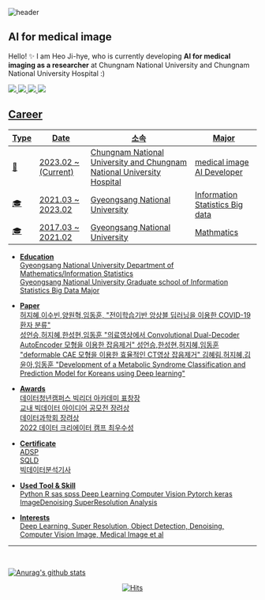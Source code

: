 
![header](https://capsule-render.vercel.app/api?type=Waving&color=auto&height=300&section=header&text=JIHYE%20HEO&fontSize=90&animation=blinking)<br>
## AI for medical image
Hello! ✨ I am Heo Ji-hye, who is currently developing **AI for medical imaging as a researcher** at Chungnam National University and Chungnam National University Hospital :)



<a href="https://blog.naver.com/soodagnu/"><img src="https://img.shields.io/badge/Blog-44A833?style=flat&logo=aerlingus&logoColor=white"/>
<a href="https://github.com/jihyeheo](https://github.com/jihyeheo"><img src="https://img.shields.io/badge/Github-181717?style=flat&logo=github&logoColor=white"/>
<a href="https://dacon.io/myprofile/409575/home"><img src="https://img.shields.io/badge/Dacon-A100FF?style=flat&logo=d&logoColor=white"/>
<a href="https://candy-mallow-f72.notion.site/JiHyeHeo_CV-04dc1a6e12b64503bf4a023f93085469"><img src="https://img.shields.io/badge/Portfolio-FA6423?style=flat&logo=protocolsdotio&logoColor=white"/>


## Career

|Type|Date|소속|Major|
|---|---|---|---|
|🥼|2023.02 ~ (Current) |Chungnam National University and Chungnam National University Hospital|medical image AI Developer|
|🎓|2021.03 ~ 2023.02|Gyeongsang National University|Information Statistics Big data|
|🎓|2017.03 ~ 2021.02|Gyeongsang National University|Mathmatics|
- **Education** <br>
Gyeongsang National University Department of Mathematics/Information Statistics<br>
Gyeongsang National University Graduate school of Information Statistics Big Data Major

- **Paper** <br>
허지혜,이수빈,양원혁,임동훈, "전이학습기반 앙상블 딥러닝을 이용한 COVID-19 환자 분류" <br>
성언승,허지혜,한성현,임동훈 "의료영상에서 Convolutional Dual-Decoder AutoEncoder 모형을 이용한 잡음제거"
성언승,한성현,허지혜,임동훈 "deformable CAE 모형을 이용한 효율적인 CT영상 잡음제거"
김혜림,허지혜,김윤아,임동훈 "Development of a Metabolic Syndrome Classification and Prediction Model for Koreans using Deep learning"

- **Awards**<br>
데이터청년캠퍼스 빅리더 아카데미 표창장<br>
교내 빅데이터 아이디어 공모전 장려상<br>
데이터과학회 장려상<br>
2022 데이터 크리에이터 캠프 최우수성 <br>

- **Certificate**<br>
ADSP<br>
SQLD<br>
빅데이터분석기사<br>

- **Used Tool & Skill**<br>
Python R sas spss Deep Learning Computer Vision Pytorch keras ImageDenoising SuperResolution Analysis

- **Interests**<br>
Deep Learning, Super Resolution, Object Detection, Denoising, Computer Vision
Image, Medical Image et al 

<hr>
<br>

![Anurag's github stats](https://github-readme-stats.vercel.app/api?username=jihyeheo&show_icons=true&theme=radical)
<div align="center">

[![Hits](https://hits.seeyoufarm.com/api/count/incr/badge.svg?url=https%3A%2F%2Fgithub.com%2Fjihyeheo&count_bg=%2379C83D&title_bg=%23555555&icon=&icon_color=%23E7E7E7&title=hits&edge_flat=false)](https://hits.seeyoufarm.com)
</div>
